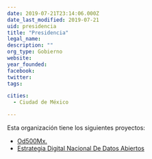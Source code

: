 ```yaml
---
date: 2019-07-21T23:14:06.000Z
date_last_modified: 2019-07-21
uid: presidencia
title: "Presidencia"
legal_name: 
description: ""
org_type: Gobierno
website: 
year_founded: 
facebook: 
twitter: 
tags:

cities: 
  - Ciudad de México

---
```


Esta organización tiene los siguientes proyectos:

- [Od500Mx.](/i/od500mx.html)
- [Estrategia Digital Nacional De Datos Abiertos](/i/estrategia-digital-nacional-de-datos-abiertos.html)
